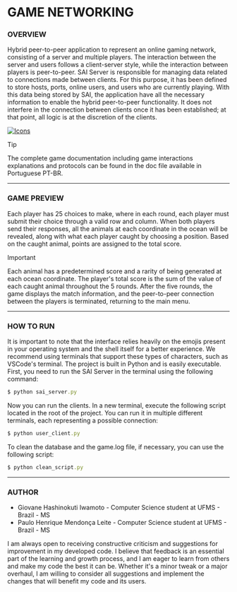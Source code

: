 # GAME NETWORKING

### **OVERVIEW**

Hybrid peer-to-peer application to represent an online gaming network, consisting of a server and multiple players. The interaction between the server and users follows a client-server style, while the interaction between players is peer-to-peer. SAI Server is responsible for managing data related to connections made between clients. For this purpose, it has been defined to store hosts, ports, online users, and users who are currently playing. With this data being stored by SAI, the application have all the necessary information to enable the hybrid peer-to-peer functionality. It does not interfere in the connection between clients once it has been established; at that point, all logic is at the discretion of the clients.

[![Icons](https://skillicons.dev/icons?i=py,powershell,vscode&theme=dark)](https://skillicons.dev)

> [!TIP]
> The complete game documentation including game interactions explanations and protocols can be found in the doc file available in Portuguese PT-BR.

---

### **GAME PREVIEW**

Each player has 25 choices to make, where in each round, each player must submit their choice through a valid row and column. When both players send their responses, all the animals at each coordinate in the ocean will be revealed, along with what each player caught by choosing a position. Based on the caught animal, points are assigned to the total score.

> [!IMPORTANT]
> Each animal has a predetermined score and a rarity of being generated at each ocean coordinate. The player's total score is the sum of the value of each caught animal throughout the 5 rounds. After the five rounds, the game displays the match information, and the peer-to-peer connection between the players is terminated, returning to the main menu.

---

### **HOW TO RUN**

It is important to note that the interface relies heavily on the emojis present in your operating system and the shell itself for a better experience. We recommend using terminals that support these types of characters, such as VSCode's terminal. The project is built in Python and is easily executable. First, you need to run the SAI Server in the terminal using the following command:

```ruby
$ python sai_server.py
```

Now you can run the clients. In a new terminal, execute the following script located in the root of the project. You can run it in multiple different terminals, each representing a possible connection:

```ruby
$ python user_client.py
```

To clean the database and the game.log file, if necessary, you can use the following script:

```ruby
$ python clean_script.py
```

---

### **AUTHOR**

- Giovane Hashinokuti Iwamoto - Computer Science student at UFMS - Brazil - MS
- Paulo Henrique Mendonça Leite - Computer Science student at UFMS - Brazil - MS

I am always open to receiving constructive criticism and suggestions for improvement in my developed code. I believe that feedback is an essential part of the learning and growth process, and I am eager to learn from others and make my code the best it can be. Whether it's a minor tweak or a major overhaul, I am willing to consider all suggestions and implement the changes that will benefit my code and its users.
